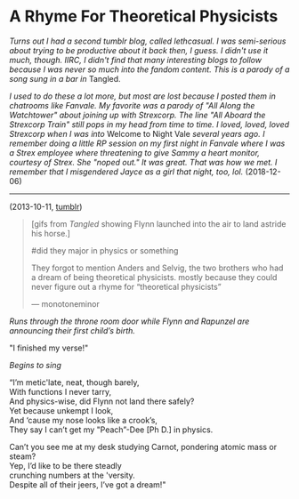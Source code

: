 # A Rhyme For Theoretical Physicists

*Turns out I had a second tumblr blog, called lethcasual. 
I was semi-serious about trying to be productive about it back then, I guess. 
I didn't use it much, though. IIRC, I didn't find that many interesting blogs to follow
because I was never so much into the fandom content. This is a parody of a song sung in a bar in* Tangled.

*I used to do these a lot more, but most are lost because I posted them in chatrooms like Fanvale.
My favorite was a parody of "All Along the Watchtower" about joining up with Strexcorp.
The line "All Aboard the Strexcorp Train" still pops in my head from time to time. I loved, loved, 
loved Strexcorp when I was into* Welcome to Night Vale *several years ago. I remember doing a little RP session on my 
first night in Fanvale where I was a Strex employee where threatening to give Sammy a heart monitor, courtesy of Strex.
She "noped out." It was great. That was how we met. I remember that I misgendered Jayce as a girl that night, too, lol.*
(2018-12-06)

----

(2013-10-11, [tumblr](https://lethcasual.tumblr.com/post/63764975226/the-absolute-funniest-posts-monotoneminor))

>[gifs from *Tangled* showing Flynn launched into the air to land astride his horse.]
>
>#did they major in physics or something
>
>They forgot to mention Anders and Selvig, the two brothers who had a dream of being theoretical physicists. mostly because they could never figure out a rhyme for “theoretical physicists”
>
> &mdash; monotoneminor

*Runs through the throne room door while Flynn and Rapunzel are announcing their first child’s birth.*

"I finished my verse!"

*Begins to sing*

“I’m metic'late, neat, though barely,  
With functions I never tarry,  
And physics-wise, did Flynn not land there safely?  
Yet because unkempt I look,  
And ‘cause my nose looks like a crook’s,  
They say I can’t get my "Peach”-Dee [Ph D.] in physics.  

Can’t you see me at my desk studying Carnot, pondering atomic mass or steam?  
Yep, I’d like to be there steadly  
crunching numbers at the 'versity.  
Despite all of their jeers, I’ve got a dream!"  
